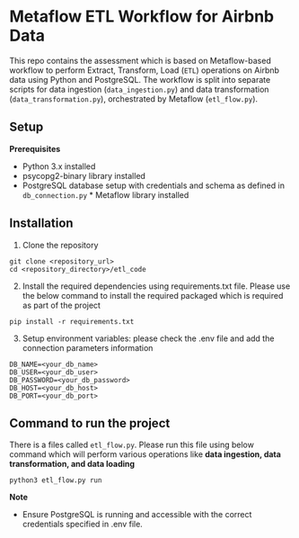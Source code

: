 # Metaflow ETL Workflow for Airbnb Data

This repo contains the assessment which is based on Metaflow-based workflow to perform Extract, Transform, Load (`ETL`) operations on Airbnb data using Python and PostgreSQL. The workflow is split into separate scripts for data ingestion (`data_ingestion.py`) and data transformation (`data_transformation.py`), orchestrated by Metaflow (`etl_flow.py`).


## Setup

**Prerequisites**

   * Python 3.x installed
   * psycopg2-binary library installed
   * PostgreSQL database setup with credentials and schema as defined in `db_connection.py`
    * Metaflow library installed

## Installation

1. Clone the repository

```
git clone <repository_url>
cd <repository_directory>/etl_code
```
2. Install the required dependencies using requirements.txt file. Please use the below command to install the required packaged which is required as part of the project
```
pip install -r requirements.txt
```
3. Setup environment variables:
please check the .env file and add the connection parameters information
```
DB_NAME=<your_db_name>
DB_USER=<your_db_user>
DB_PASSWORD=<your_db_password>
DB_HOST=<your_db_host>
DB_PORT=<your_db_port>
```


## Command to run the project
There is a files called ```etl_flow.py```. Please run this file using below command which will perform various operations like **data ingestion, data transformation, and data loading**
```
python3 etl_flow.py run
```

**Note**

* Ensure PostgreSQL is running and accessible with the correct credentials specified in .env file.